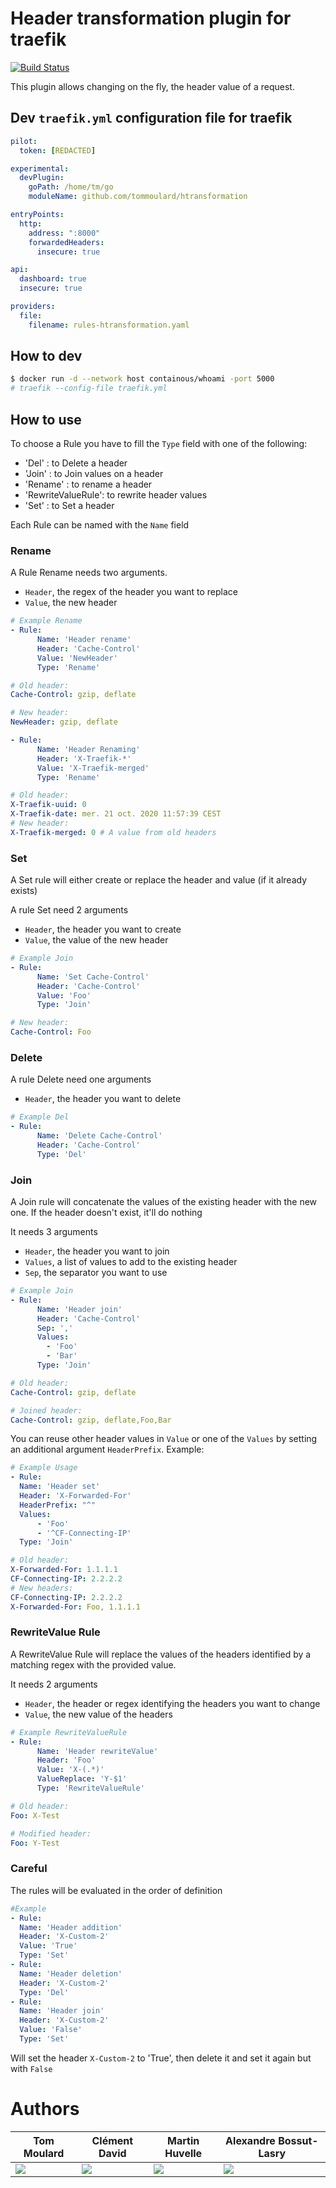 # Header transformation plugin for traefik

[![Build Status](https://travis-ci.com/tomMoulard/htransformation.svg?branch=main)](https://travis-ci.com/tomMoulard/htransformation)

This plugin allows changing on the fly, the header value of a request.

## Dev `traefik.yml` configuration file for traefik

```yml
pilot:
  token: [REDACTED]

experimental:
  devPlugin:
    goPath: /home/tm/go
    moduleName: github.com/tommoulard/htransformation

entryPoints:
  http:
    address: ":8000"
    forwardedHeaders:
      insecure: true

api:
  dashboard: true
  insecure: true

providers:
  file:
    filename: rules-htransformation.yaml
```

## How to dev

```bash
$ docker run -d --network host containous/whoami -port 5000
# traefik --config-file traefik.yml
```

## How to use

To choose a Rule you have to fill the `Type` field with one of the following:

- 'Del'             : to Delete a header
- 'Join'            : to Join values on a header
- 'Rename'          : to rename a header
- 'RewriteValueRule': to rewrite header values
- 'Set'             : to Set a header

Each Rule can be named with the `Name` field

### Rename

A Rule Rename needs two arguments.

- `Header`, the regex of the header you want to replace
- `Value`, the new header

```yaml
# Example Rename
- Rule:
      Name: 'Header rename'
      Header: 'Cache-Control'
      Value: 'NewHeader'
      Type: 'Rename'
```

```yaml
# Old header:
Cache-Control: gzip, deflate

# New header:
NewHeader: gzip, deflate
```

``` yaml
- Rule:
      Name: 'Header Renaming'
      Header: 'X-Traefik-*'
      Value: 'X-Traefik-merged'
      Type: 'Rename'
```

```yaml
# Old header:
X-Traefik-uuid: 0
X-Traefik-date: mer. 21 oct. 2020 11:57:39 CEST
# New header:
X-Traefik-merged: 0 # A value from old headers
```

### Set

A Set rule will either create or replace the header and value (if it already exists)

A rule Set need 2 arguments

- `Header`, the header you want to create
- `Value`, the value of the new header

```yaml
# Example Join
- Rule:
      Name: 'Set Cache-Control'
      Header: 'Cache-Control'
      Value: 'Foo'
      Type: 'Join'
```

```yaml
# New header:
Cache-Control: Foo
```

### Delete

A rule Delete need one arguments

- `Header`, the header you want to delete

```yaml
# Example Del
- Rule:
      Name: 'Delete Cache-Control'
      Header: 'Cache-Control'
      Type: 'Del'
```


### Join

A Join rule will concatenate the values of the existing header with the new one. If the header doesn't exist, it'll do nothing

It needs 3 arguments
- `Header`, the header you want to join
- `Values`, a list of values to add to the existing header
- `Sep`, the separator you want to use

```yaml
# Example Join
- Rule:
      Name: 'Header join'
      Header: 'Cache-Control'
      Sep: ','
      Values:
        - 'Foo'
        - 'Bar'
      Type: 'Join'
```

```yaml
# Old header:
Cache-Control: gzip, deflate

# Joined header:
Cache-Control: gzip, deflate,Foo,Bar
```

You can reuse other header values in `Value` or one of the `Values` by setting an additional argument `HeaderPrefix`.
Example:

```yaml
# Example Usage
- Rule:
  Name: 'Header set'
  Header: 'X-Forwarded-For'
  HeaderPrefix: "^"
  Values:
      - 'Foo'
      - '^CF-Connecting-IP'
  Type: 'Join'
```

```yaml
# Old header:
X-Forwarded-For: 1.1.1.1
CF-Connecting-IP: 2.2.2.2
# New headers:
CF-Connecting-IP: 2.2.2.2
X-Forwarded-For: Foo, 1.1.1.1
```

### RewriteValue Rule

A RewriteValue Rule will replace the values of the headers identified by a matching regex with the provided value.

It needs 2 arguments

- `Header`, the header or regex identifying the headers you want to change
- `Value`, the new value of the headers

```yaml
# Example RewriteValueRule
- Rule:
      Name: 'Header rewriteValue'
      Header: 'Foo'
      Value: 'X-(.*)'
      ValueReplace: 'Y-$1'
      Type: 'RewriteValueRule'
```

```yaml
# Old header:
Foo: X-Test

# Modified header:
Foo: Y-Test
```
### Careful

The rules will be evaluated in the order of definition

```yaml
#Example
- Rule:
  Name: 'Header addition'
  Header: 'X-Custom-2'
  Value: 'True'
  Type: 'Set'
- Rule:
  Name: 'Header deletion'
  Header: 'X-Custom-2'
  Type: 'Del'
- Rule:
  Name: 'Header join'
  Header: 'X-Custom-2'
  Value: 'False'
  Type: 'Set'
```
Will set the header `X-Custom-2` to 'True', then delete it and set it again but with `False`

# Authors

| Tom Moulard | Clément David | Martin Huvelle | Alexandre Bossut-Lasry |
|-------------|---------------|----------------|------------------------|
|[![](img/gopher-tom_moulard.png)](https://tom.moulard.org)|[![](img/gopher-clement_david.png)](https://github.com/cledavid)|[![](img/gopher-martin_huvelle.png)](https://github.com/nitra-mfs)|[![](img/gopher-alexandre_bossut-lasry.png)](https://www.linkedin.com/in/alexandre-bossut-lasry/)|

